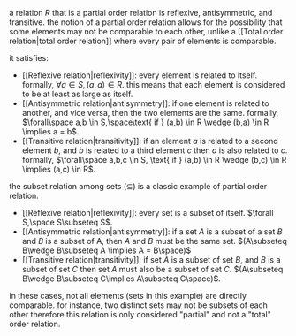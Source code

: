 a relation $R$ that is a partial order relation is reflexive, antisymmetric, and transitive. the notion of a partial order relation allows for the possibility that some elements may not be comparable to each other, unlike a [[Total order relation|total order relation]] where every pair of elements is comparable.

it satisfies:
- [[Reflexive relation|reflexivity]]: every element is related to itself. formally, $\forall a \in S, (a,a) \in R$. this means that each element is considered to be at least as large as itself.
- [[Antisymmetric relation|antisymmetry]]: if one element is related to another, and vice versa, then the two elements are the same. formally, $\forall\space a,b \in S,\space\text{ if } (a,b) \in R \wedge (b,a) \in R \implies a = b$.
- [[Transitive relation|transitivity]]: if an element $a$ is related to a second element $b$, and $b$ is related to a third element $c$ then $a$ is also related to $c$. formally, $\forall\space a,b,c \in S, \text{ if } (a,b) \in R \wedge (b,c) \in R \implies (a,c) \in R$.

the subset relation among sets ($\subseteq$) is a classic example of partial order relation.

- [[Reflexive relation|reflexivity]]: every set is a subset of itself. $\forall S,\space S\subseteq S$.
- [[Antisymmetric relation|antisymmetry]]: if a set $A$ is a subset of a set $B$ and $B$ is a subset of A, then $A$ and $B$ must be the same set. $(A\subseteq B\wedge B\subseteq A \implies A = B\space)$
- [[Transitive relation|transitivity]]: if set $A$ is a subset of set $B$, and $B$ is a subset of set $C$ then set $A$ must also be a subset of set $C$. $(A\subseteq B\wedge B\subseteq C\implies A\subseteq C\space)$.

in these cases, not all elements (sets in this example) are directly comparable. for instance, two distinct sets may not be subsets of each other therefore this relation is only considered "partial" and not a "total" order relation.